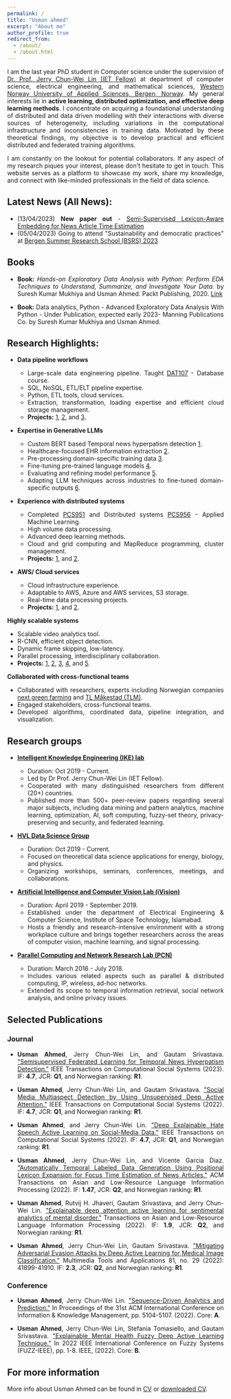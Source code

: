 ```yaml
---
permalink: /
title: "Usman ahmed"
excerpt: "About me"
author_profile: true
redirect_from: 
  - /about/
  - /about.html
---
```


<style>body {text-align: justify}</style>
I am the last year PhD student in Computer science under the supervision of [Dr. Prof. Jerry Chun-Wei Lin (IET Fellow)](http://www.ikelab.net/about-pi-2/) at department of computer science, electrical engineering, and mathematical sciences, [Western Norway University of Applied Sciences, Bergen, Norway](https://www.hvl.no/person/?user=Usman.Ahmed). My general interests lie in **active learning, distributed optimization, and effective deep learning methods**. I concentrate on acquiring a foundational understanding of distributed and data driven modelling with their interactions with diverse sources of heterogeneity, including variations in the computational infrastructure and inconsistencies in training data. Motivated by these theoretical findings, my objective is to develop practical and efficient distributed and federated training algorithms.


<style>body {text-align: justify}</style> I am constantly on the lookout for potential collaborators. If any aspect of my research piques your interest, please don't hesitate to get in touch. This website serves as a platform to showcase my work, share my knowledge, and connect with like-minded professionals in the field of data science.


## Latest News (All News):
- (13/04/2023) **New paper out** - [Semi-Supervised Lexicon-Aware Embedding for News Article Time Estimation](https://dl.acm.org/doi/10.1145/3592604)
-  (05/04/2023) Going to attend "Sustainability and democratic practices" at [Bergen Summer Research School (BSRS) 2023](https://www.uib.no/en/rs/bsrs/157887/systems-thinking-and-creative-problem-solving)

## Books 

- **Book:** *Hands-on Exploratory Data Analysis with Python: Perform EDA Techniques to Understand, Summarize, and Investigate Your Data.* by Suresh Kumar Mukhiya and Usman Ahmed. Packt Publishing, 2020. [Link](https://www.researchgate.net/publication/340167229_Hands-On_Exploratory_Data_Analysis_with_Python)

- **Book:** Data analytics, Python - Advanced Exploratory Data Analysis With Python - Under Publication, expected early 2023- Manning Publications Co. by Suresh Kumar Mukhiya and Usman Ahmed. 

## Research Highlights:
- **Data pipeline workflows**
  - Large-scale data engineering pipeline. Taught [DAT107](https://www.hvl.no/studier/studieprogram/emne/dat107) - Database course.
  - SQL, NoSQL, ETL/ELT pipeline expertise.
  - Python, ETL tools, cloud services. 
  - Extraction, transformation, loading expertise and efficient cloud storage management.
  - **Projects:** [1](https://doi.org/10.1109/TCSS.2022.3165136), [2](https://doi.org/10.1109/10.1145/3568164), and [3](https://doi.org/10.1109/JBHI.2022.3204633).

- **Expertise in Generative LLMs**
  - Custom BERT based Temporal news hyperpatism detection [1](https://ieeexplore.ieee.org/abstract/document/10066305/).
  - Healthcare-focused EHR information extraction [2](https://ieeexplore.ieee.org/abstract/document/9878195/).
  - Pre-processing domain-specific training data [3](https://ieeexplore.ieee.org/abstract/document/9804783/). 
  - Fine-tuning pre-trained language models [4](https://ieeexplore.ieee.org/abstract/document/9767700/).
  - Evaluating and refining model performance [5](https://www.frontiersin.org/articles/10.3389/fpsyg.2021.642347/full).
  - Adapting LLM techniques across industries to fine-tuned domain-specific outputs [6](https://ieeexplore.ieee.org/abstract/document/9494423/).

- **Experience with distributed systems**
  - Completed [PCS951](https://v.hvl.no/arkiv/hvl/index.php?render=/2020-2021/emner/PCS951.json) and Distributed systems [PCS956](https://v.hvl.no/arkiv/hvl/index.php?render=/2020-2021/emner/PCS956.json) - Applied Machine Learning.
  - High volume data processing.
  - Advanced deep learning methods.
  - Cloud and grid computing and MapReduce programming, cluster management.
  - **Projects:** [1](https://link.springer.com/article/10.1007/s00500-020-05152-8), and [2](https://onlinelibrary.wiley.com/doi/abs/10.1002/cpe.5606).

- **AWS/ Cloud services**
  - Cloud infrastructure experience.
  - Adaptable to AWS, Azure and AWS services, S3 storage.
  - Real-time data processing projects. 
  - **Projects:** [1](https://www.frontiersin.org/articles/10.3389/fpsyg.2021.642347/full), and [2](https://link.springer.com/article/10.1007/s10922-021-09609-5).

**Highly scalable systems**
- Scalable video analytics tool.
- R-CNN, efficient object detection.
- Dynamic frame skipping, low-latency.
- Parallel processing, interdisciplinary collaboration.
- **Projects:** [1](https://www.sciencedirect.com/science/article/abs/pii/S2210670721008453), [2](https://ieeexplore.ieee.org/abstract/document/9908266), [3](https://www.sciencedirect.com/science/article/pii/S2210537922000245), [4](https://dl.acm.org/doi/abs/10.1145/3543859), and [5](https://link.springer.com/article/10.1007/s11276-022-03076-9).

**Collaborated with cross-functional teams**
- Collaborated with researchers, experts including Norwegian companies [next green farming](https://www.nextgreenfarming.no/) and [TL Måkestad (TLM)](https://makestad.no/kontakt-oss/tl-makestad-as/).
- Engaged stakeholders, cross-functional teams.
- Developed algorithms, coordinated data, pipeline integration, and visualization.


## Research groups








- **[Intelligent Knowledge Engineering (IKE) lab](http://www.ikelab.net/)**
  - Duration: Oct 2019 - Current.
  - Led by Dr Prof. Jerry Chun-Wei Lin (IET Fellow).
  - Cooperated with many distinguished researchers from different (20+) countries.
  - Published more than 500+ peer-review papers regarding several major subjects, including data mining and pattern analytics, machine learning, optimization, AI, soft computing, fuzzy-set theory, privacy-preserving and security, and federated learning.

- **[HVL Data Science Group](https://www.hvl.no/en/research/group/data-science-group/)**
  - Duration: Oct 2019 - Current.
  - Focused on theoretical data science applications for energy, biology, and physics.
  - Organizing workshops, seminars, conferences, meetings, and collaborations.

- **[Artificial Intelligence and Computer Vision Lab (iVision)](https://ivisioneeist.wixsite.com/ivision)**
  - Duration: April 2019 - September 2019.
  - Established under the department of Electrical Engineering & Computer Science, Institute of Space Technology, Islamabad.
  - Hosts a friendly and research-intensive environment with a strong workplace culture and brings together researchers across the areas of computer vision, machine learning, and signal processing.

- **[Parallel Computing and Network Research Lab (PCN)](https://pcn.net.pk/ )**
  - Duration: March 2016 - July 2018.
  - Includes various related aspects such as parallel & distributed computing, IP, wireless, ad-hoc networks.
  - Extended its scope to temporal information retrieval, social network analysis, and online privacy issues.


## Selected Publications

### Journal
- **Usman Ahmed**, Jerry Chun-Wei Lin, and Gautam Srivastava. ["Semisupervised Federated Learning for Temporal News Hyperpatism Detection."](https://doi.org/10.1109/TCSS.2023.3247602) IEEE Transactions on Computational Social Systems (2023). IF: **4.7**, JCR: **Q1**, and Norwegian ranking: **R1**.

- **Usman Ahmed**, Jerry Chun-Wei Lin, and Gautam Srivastava. ["Social Media Multiaspect Detection by Using Unsupervised Deep Active Attention."](https://doi.org/10.1109/TCSS.2022.3183283) IEEE Transactions on Computational Social Systems (2022). IF: **4.7**, JCR: **Q1**, and Norwegian ranking: **R1**.

- **Usman Ahmed**, and Jerry Chun-Wei Lin. ["Deep Explainable Hate Speech Active Learning on Social-Media Data."](https://doi.org/10.1109/TCSS.2022.3165136) IEEE Transactions on Computational Social Systems (2022). IF: **4.7**, JCR: **Q1**, and Norwegian ranking: **R1**.

- **Usman Ahmed**, Jerry Chun-Wei Lin, and Vicente Garcia Diaz. ["Automatically Temporal Labeled Data Generation Using Positional Lexicon Expansion for Focus Time Estimation of News Articles."](https://doi.org/10.1109/10.1145/3568164) ACM Transactions on Asian and Low-Resource Language Information Processing (2022). IF: **1.47**, JCR: **Q2**, and Norwegian ranking: **R1**.

- **Usman Ahmed**, Rutvij H. Jhaveri, Gautam Srivastava, and Jerry Chun-Wei Lin. ["Explainable deep attention active learning for sentimental analytics of mental disorder."](https://doi.org/10.1145/3551890) Transactions on Asian and Low-Resource Language Information Processing (2022). IF: **1.9**, JCR: **Q2**, and Norwegian ranking: **R1**.

- **Usman Ahmed**, Jerry Chun-Wei Lin, Gautam Srivastava. ["Mitigating Adversarial Evasion Attacks by Deep Active Learning for Medical Image Classification."](https://doi.org/10.1007/s11042-021-11473-z) Multimedia Tools and Applications 81, no. 29 (2022): 41899-41910. IF: **2.3**, JCR: **Q2**, and Norwegian ranking: **R1**.

### Conference
- **Usman Ahmed**, Jerry Chun-Wei Lin. ["Sequence-Driven Analytics and Prediction."](https://doi.org/10.1145/3511808.3557822) In Proceedings of the 31st ACM International Conference on Information \& Knowledge Management, pp. 5104-5107. (2022). Core: **A**.

- **Usman Ahmed**, Jerry Chun-Wei Lin, Stefania Tomasiello, and Gautam Srivastava. ["Explainable Mental Health Fuzzy Deep Active Learning Technique."](https://doi.org/10.1109/FUZZ-IEEE55066.2022.9882622) In 2022 IEEE International Conference on Fuzzy Systems (FUZZ-IEEE), pp. 1-8. IEEE, (2022). Core: **B**.




## For more information
More info about Usman Ahmed can be found in [CV](https://iusmanahmed.github.io/cv/) or [downloaded CV](http://iusmanahmed.github.io/files/Usman_Ahmed_CV.pdf).
